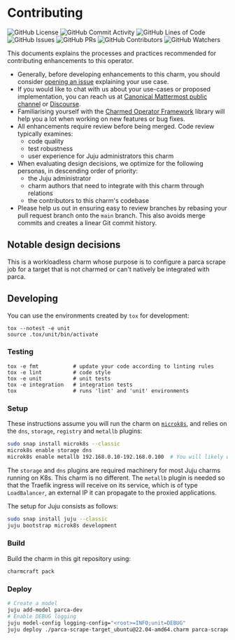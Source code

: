 # Contributing

![GitHub License](https://img.shields.io/github/license/canonical/parca-scrape-target-operator)
![GitHub Commit Activity](https://img.shields.io/github/commit-activity/y/canonical/parca-scrape-target-operator)
![GitHub Lines of Code](https://img.shields.io/tokei/lines/github/canonical/parca-scrape-target-operator)
![GitHub Issues](https://img.shields.io/github/issues/canonical/parca-scrape-target-operator)
![GitHub PRs](https://img.shields.io/github/issues-pr/canonical/parca-scrape-target-operator)
![GitHub Contributors](https://img.shields.io/github/contributors/canonical/parca-scrape-target-operator)
![GitHub Watchers](https://img.shields.io/github/watchers/canonical/parca-scrape-target-operator?style=social)

This documents explains the processes and practices recommended for contributing enhancements to this operator.

- Generally, before developing enhancements to this charm, you should consider [opening an issue](https://github.com/canonical/parca-scrape-target-operator/issues) explaining your use case.
- If you would like to chat with us about your use-cases or proposed implementation, you can reach us at [Canonical Mattermost public channel](https://chat.charmhub.io/charmhub/channels/charm-dev) or [Discourse](https://discourse.charmhub.io/).
- Familiarising yourself with the [Charmed Operator Framework](https://juju.is/docs/sdk) library will help you a lot when working on new features or bug fixes.
- All enhancements require review before being merged. Code review typically examines:
  - code quality
  - test robustness
  - user experience for Juju administrators this charm
- When evaluating design decisions, we optimize for the following personas, in descending order of priority:
  - the Juju administrator
  - charm authors that need to integrate with this charm through relations
  - the contributors to this charm's codebase
- Please help us out in ensuring easy to review branches by rebasing your pull request branch onto the `main` branch. This also avoids merge commits and creates a linear Git commit history.

## Notable design decisions

This is a workloadless charm whose purpose is to configure a parca scrape job for a target that is not charmed or can't natively be integrated with parca.

## Developing

You can use the environments created by `tox` for development:

```shell
tox --notest -e unit
source .tox/unit/bin/activate
```

### Testing

```shell
tox -e fmt           # update your code according to linting rules
tox -e lint          # code style
tox -e unit          # unit tests
tox -e integration   # integration tests
tox                  # runs 'lint' and 'unit' environments
```

### Setup

These instructions assume you will run the charm on [`microk8s`](https://microk8s.io), and relies on the `dns`, `storage`, `registry` and `metallb` plugins:

```sh
sudo snap install microk8s --classic
microk8s enable storage dns
microk8s enable metallb 192.168.0.10-192.168.0.100  # You will likely want to change these IP ranges
```

The `storage` and `dns` plugins are required machinery for most Juju charms running on K8s.
This charm is no different.
The `metallb` plugin is needed so that the Traefik ingress will receive on its service, which is of type `LoadBalancer`, an external IP it can propagate to the proxied applications.

The setup for Juju consists as follows:

```sh
sudo snap install juju --classic
juju bootstrap microk8s development
```

### Build

Build the charm in this git repository using:

```shell
charmcraft pack
```

### Deploy

```sh
# Create a model
juju add-model parca-dev
# Enable DEBUG logging
juju model-config logging-config="<root>=INFO;unit=DEBUG"
juju deploy ./parca-scrape-target_ubuntu@22.04-amd64.charm parca-scrape-target
```
